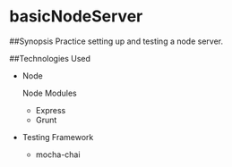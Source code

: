 # basicNodeServer

##Synopsis
Practice setting up and testing a node server. 

##Technologies Used
- Node

  Node Modules

    - Express
    - Grunt
- Testing Framework

  - mocha-chai
  



